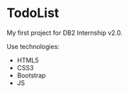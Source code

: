 # TodoList

My first project for DB2 Internship v2.0.

Use technologies:

- HTML5
- CSS3
- Bootstrap
- JS
